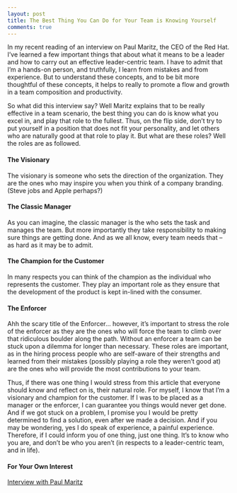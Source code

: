 ```yaml
---
layout: post
title: The Best Thing You Can Do for Your Team is Knowing Yourself
comments: true
---
```

In my recent reading of an interview on Paul Maritz, the CEO of the Red Hat. I’ve learned a few important things that about what it means to be a leader and how to carry out an effective leader-centric team. I have to admit that I’m a hands-on person, and truthfully, I learn from mistakes and from experience. But to understand these concepts, and to be bit more thoughtful of these concepts, it helps to really to promote a flow and growth in a team composition and productivity.

So what did this interview say? Well Maritz explains that to be really effective in a team scenario, the best thing you can do is know what you excel in, and play that role to the fullest. Thus, on the flip side, don’t try to put yourself in a position that does not fit your personality, and let others who are naturally good at that role to play it.
But what are these roles? Well the roles are as followed.

#### The Visionary
The visionary is someone who sets the direction of the organization. They are the ones who may inspire you when you think of a company branding. (Steve jobs and Apple perhaps?)

#### The Classic Manager
As you can imagine, the classic manager is the who sets the task and manages the team. But more importantly they take responsibility to making sure things are getting done. And as we all know, every team needs that – as hard as it may be to admit.

#### The Champion for the Customer
In many respects you can think of the champion as the individual who represents the customer. They play an important role as they ensure that the development of the product is kept in-lined with the consumer.

#### The Enforcer
Ahh the scary title of the Enforcer… however, it’s important to stress the role of the enforcer as they are the ones who will force the team to climb over that ridiculous boulder along the path. Without an enforcer a team can be stuck upon a dilemma for longer than necessary.
These roles are important, as in the hiring process people who are self-aware of their strengths and learned from their mistakes (possibly playing a role they weren’t good at) are the ones who will provide the most contributions to your team. 

Thus, if there was one thing I would stress from this article that everyone should know and reflect on is, their natural role. For myself, I know that I’m a visionary and champion for the customer. If I was to be placed as a manager or the enforcer, I can guarantee you things would never get done. And if we got stuck on a problem, I promise you I would be pretty determined to find a solution, even after we made a decision. And if you may be wondering, yes I do speak of experience, a painful experience. Therefore, if I could inform you of one thing, just one thing. It’s to know who you are, and don’t be who you aren’t (in respects to a leader-centric team, and in life).

#### For Your Own Interest
[Interview with Paul Maritz](http://www.nytimes.com/2010/10/03/business/03corner.html?_r=2)
